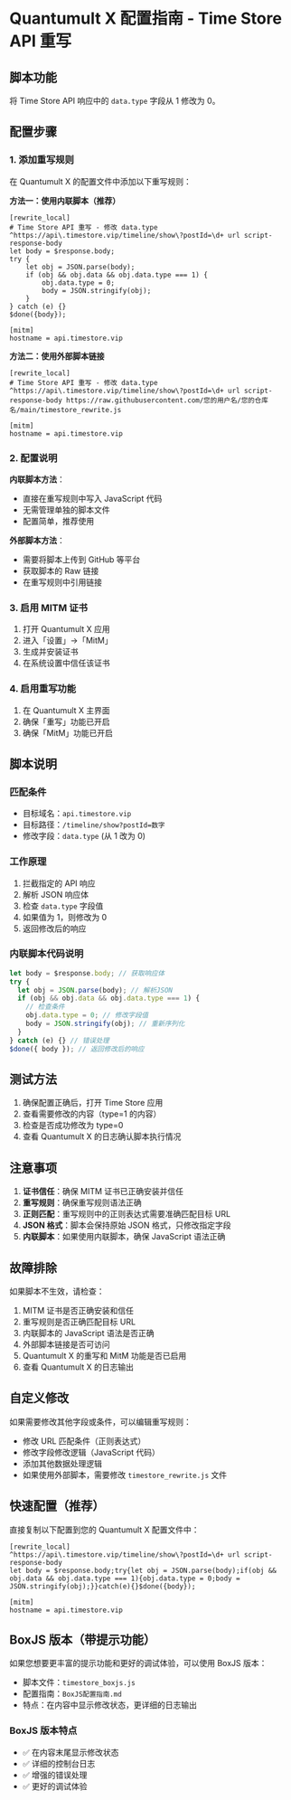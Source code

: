 # Quantumult X 配置指南 - Time Store API 重写

## 脚本功能

将 Time Store API 响应中的 `data.type` 字段从 1 修改为 0。

## 配置步骤

### 1. 添加重写规则

在 Quantumult X 的配置文件中添加以下重写规则：

**方法一：使用内联脚本（推荐）**

```
[rewrite_local]
# Time Store API 重写 - 修改 data.type
^https://api\.timestore.vip/timeline/show\?postId=\d+ url script-response-body
let body = $response.body;
try {
    let obj = JSON.parse(body);
    if (obj && obj.data && obj.data.type === 1) {
        obj.data.type = 0;
        body = JSON.stringify(obj);
    }
} catch (e) {}
$done({body});

[mitm]
hostname = api.timestore.vip
```

**方法二：使用外部脚本链接**

```
[rewrite_local]
# Time Store API 重写 - 修改 data.type
^https://api\.timestore.vip/timeline/show\?postId=\d+ url script-response-body https://raw.githubusercontent.com/您的用户名/您的仓库名/main/timestore_rewrite.js

[mitm]
hostname = api.timestore.vip
```

### 2. 配置说明

**内联脚本方法**：

- 直接在重写规则中写入 JavaScript 代码
- 无需管理单独的脚本文件
- 配置简单，推荐使用

**外部脚本方法**：

- 需要将脚本上传到 GitHub 等平台
- 获取脚本的 Raw 链接
- 在重写规则中引用链接

### 3. 启用 MITM 证书

1. 打开 Quantumult X 应用
2. 进入「设置」→「MitM」
3. 生成并安装证书
4. 在系统设置中信任该证书

### 4. 启用重写功能

1. 在 Quantumult X 主界面
2. 确保「重写」功能已开启
3. 确保「MitM」功能已开启

## 脚本说明

### 匹配条件

- 目标域名：`api.timestore.vip`
- 目标路径：`/timeline/show?postId=数字`
- 修改字段：`data.type` (从 1 改为 0)

### 工作原理

1. 拦截指定的 API 响应
2. 解析 JSON 响应体
3. 检查 `data.type` 字段值
4. 如果值为 1，则修改为 0
5. 返回修改后的响应

### 内联脚本代码说明

```javascript
let body = $response.body; // 获取响应体
try {
  let obj = JSON.parse(body); // 解析JSON
  if (obj && obj.data && obj.data.type === 1) {
    // 检查条件
    obj.data.type = 0; // 修改字段值
    body = JSON.stringify(obj); // 重新序列化
  }
} catch (e) {} // 错误处理
$done({ body }); // 返回修改后的响应
```

## 测试方法

1. 确保配置正确后，打开 Time Store 应用
2. 查看需要修改的内容（type=1 的内容）
3. 检查是否成功修改为 type=0
4. 查看 Quantumult X 的日志确认脚本执行情况

## 注意事项

1. **证书信任**：确保 MITM 证书已正确安装并信任
2. **重写规则**：确保重写规则语法正确
3. **正则匹配**：重写规则中的正则表达式需要准确匹配目标 URL
4. **JSON 格式**：脚本会保持原始 JSON 格式，只修改指定字段
5. **内联脚本**：如果使用内联脚本，确保 JavaScript 语法正确

## 故障排除

如果脚本不生效，请检查：

1. MITM 证书是否正确安装和信任
2. 重写规则是否正确匹配目标 URL
3. 内联脚本的 JavaScript 语法是否正确
4. 外部脚本链接是否可访问
5. Quantumult X 的重写和 MitM 功能是否已启用
6. 查看 Quantumult X 的日志输出

## 自定义修改

如果需要修改其他字段或条件，可以编辑重写规则：

- 修改 URL 匹配条件（正则表达式）
- 修改字段修改逻辑（JavaScript 代码）
- 添加其他数据处理逻辑
- 如果使用外部脚本，需要修改 `timestore_rewrite.js` 文件

## 快速配置（推荐）

直接复制以下配置到您的 Quantumult X 配置文件中：

```
[rewrite_local]
^https://api\.timestore.vip/timeline/show\?postId=\d+ url script-response-body
let body = $response.body;try{let obj = JSON.parse(body);if(obj && obj.data && obj.data.type === 1){obj.data.type = 0;body = JSON.stringify(obj);}}catch(e){}$done({body});

[mitm]
hostname = api.timestore.vip
```

## BoxJS 版本（带提示功能）

如果您想要更丰富的提示功能和更好的调试体验，可以使用 BoxJS 版本：

- 脚本文件：`timestore_boxjs.js`
- 配置指南：`BoxJS配置指南.md`
- 特点：在内容中显示修改状态，更详细的日志输出

### BoxJS 版本特点

- ✅ 在内容末尾显示修改状态
- ✅ 详细的控制台日志
- ✅ 增强的错误处理
- ✅ 更好的调试体验
